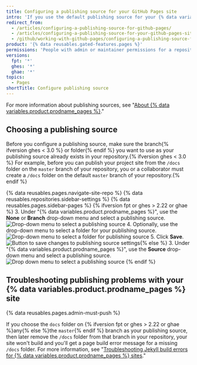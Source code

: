 ```yaml
---
title: Configuring a publishing source for your GitHub Pages site
intro: 'If you use the default publishing source for your {% data variables.product.prodname_pages %} site, your site will publish automatically. You can also choose to publish your{% ifversion ghes < 3.0 %} project{% endif %} site from a different branch or folder.'
redirect_from:
  - /articles/configuring-a-publishing-source-for-github-pages/
  - /articles/configuring-a-publishing-source-for-your-github-pages-site
  - /github/working-with-github-pages/configuring-a-publishing-source-for-your-github-pages-site
product: '{% data reusables.gated-features.pages %}'
permissions: 'People with admin or maintainer permissions for a repository can configure a publishing source for a {% data variables.product.prodname_pages %} site.'
versions:
  fpt: '*'
  ghes: '*'
  ghae: '*'
topics:
  - Pages
shortTitle: Configure publishing source
---
```


For more information about publishing sources, see "[About {% data variables.product.prodname_pages %}](/articles/about-github-pages#publishing-sources-for-github-pages-sites)."

## Choosing a publishing source

Before you configure a publishing source, make sure the branch{% ifversion ghes < 3.0 %} or folder{% endif %} you want to use as your publishing source already exists in your repository.{% ifversion ghes < 3.0 %} For example, before you can publish your project site from the `/docs` folder on the `master` branch of your repository, you or a collaborator must create a `/docs` folder on the default `master` branch of your repository.{% endif %}

{% data reusables.pages.navigate-site-repo %}
{% data reusables.repositories.sidebar-settings %}
{% data reusables.pages.sidebar-pages %}
{% ifversion fpt or ghes > 2.22 or ghae %}
3. Under "{% data variables.product.prodname_pages %}", use the **None** or **Branch** drop-down menu and select a publishing source.
  ![Drop-down menu to select a publishing source](/assets/images/help/pages/publishing-source-drop-down.png)
4. Optionally, use the drop-down menu to select a folder for your publishing source.
  ![Drop-down menu to select a folder for publishing source](/assets/images/help/pages/publishing-source-folder-drop-down.png)
5. Click **Save**.
  ![Button to save changes to publishing source settings](/assets/images/help/pages/publishing-source-save.png){% else %}
3. Under "{% data variables.product.prodname_pages %}", use the **Source** drop-down menu and select a publishing source.
   ![Drop down menu to select a publishing source](/assets/images/help/pages/publishing-source-drop-down.png)
{% endif %}

## Troubleshooting publishing problems with your {% data variables.product.prodname_pages %} site

{% data reusables.pages.admin-must-push %}

If you choose the `docs` folder on {% ifversion fpt or ghes > 2.22 or ghae %}any{% else %}the `master`{% endif %} branch as your publishing source, then later remove the `/docs` folder from that branch in your repository, your site won't build and you'll get a page build error message for a missing `/docs` folder. For more information, see "[Troubleshooting Jekyll build errors for {% data variables.product.prodname_pages %} sites](/articles/troubleshooting-jekyll-build-errors-for-github-pages-sites#missing-docs-folder)."
